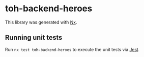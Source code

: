 # toh-backend-heroes

This library was generated with [Nx](https://nx.dev).

## Running unit tests

Run `nx test toh-backend-heroes` to execute the unit tests via [Jest](https://jestjs.io).
